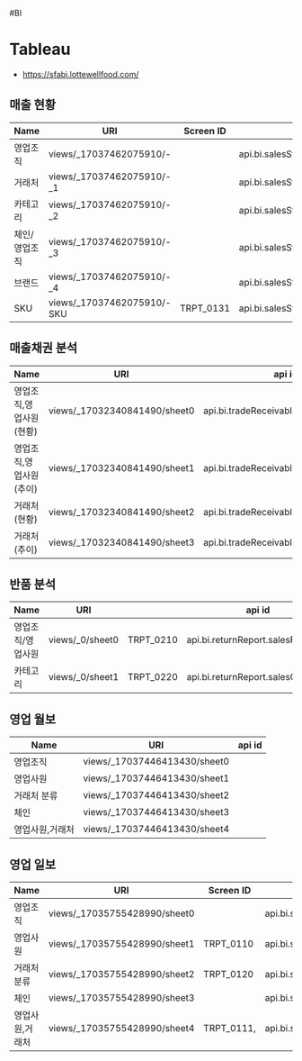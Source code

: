 #BI

# Tableau

- https://sfabi.lottewellfood.com/
## 매출 현황
| Name | URI | Screen ID | api id |
| ---- | ---- | ---- | ---- |
| 영업조직 | views/_17037462075910/- |  | api.bi.salesStatus.salesForce |
| 거래처 | views/_17037462075910/-_1 |  | api.bi.salesStatus.salesCust |
| 카테고리 | views/_17037462075910/-_2 |  | api.bi.salesStatus.salesCategory |
| 체인/영업조직 | views/_17037462075910/-_3 |  | api.bi.salesStatus.salesChain |
| 브랜드 | views/_17037462075910/-_4 |  | api.bi.salesStatus.salesBrand |
| SKU | views/_17037462075910/-SKU | TRPT_0131 | api.bi.salesStatus.salesSKU |

## 매출채권 분석
| Name | URI | api id |
| ---- | ---- | ---- |
| 영업조직,영업사원(현황) | views/_17032340841490/sheet0 | api.bi.tradeReceivable.curSalesForce |
| 영업조직,영업사원(추이) | views/_17032340841490/sheet1 | api.bi.tradeReceivable.transSalesForce |
| 거래처(현황) | views/_17032340841490/sheet2 | api.bi.tradeReceivable.curSalesCust |
| 거래처(추이) | views/_17032340841490/sheet3 | api.bi.tradeReceivable.transSalesCust |

## 반품 분석
| Name | URI |  | api id |
| ---- | ---- | ---- | ---- |
| 영업조직/영업사원 | views/_0/sheet0 | TRPT_0210 | api.bi.returnReport.salesForce |
| 카테고리 | views/_0/sheet1 | TRPT_0220 | api.bi.returnReport.salesCategory |

## 영업 월보
| Name | URI | api id |
| ---- | ---- | ---- |
| 영업조직 | views/_17037446413430/sheet0 |  |
| 영업사원 | views/_17037446413430/sheet1 |  |
| 거래처 분류 | views/_17037446413430/sheet2 |  |
| 체인 | views/_17037446413430/sheet3 |  |
| 영업사원,거래처 | views/_17037446413430/sheet4 |  |

## 영업 일보
| Name | URI | Screen ID | api id |
| ---- | ---- | ---- | ---- |
| 영업조직 | views/_17035755428990/sheet0 |  | api.bi.salesDaily.salesForce |
| 영업사원 | views/_17035755428990/sheet1 | TRPT_0110 | api.bi.salesDaily.salesPerson |
| 거래처 분류 | views/_17035755428990/sheet2 | TRPT_0120 | api.bi.salesDaily.salesCust |
| 체인 | views/_17035755428990/sheet3 |  | api.bi.salesDaily.salesChain |
| 영업사원,거래처 | views/_17035755428990/sheet4 | TRPT_0111, | api.bi.salesDaily.salesPersonByCust |
